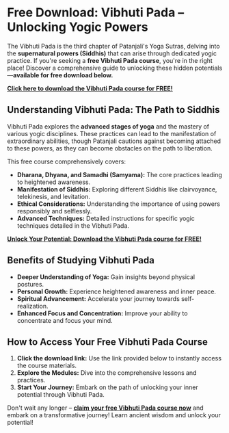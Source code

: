# Free Download: Vibhuti Pada – Unlocking Yogic Powers

The Vibhuti Pada is the third chapter of Patanjali's Yoga Sutras, delving into the **supernatural powers (Siddhis)** that can arise through dedicated yogic practice. If you're seeking a **free Vibhuti Pada course**, you're in the right place! Discover a comprehensive guide to unlocking these hidden potentials—**available for free download below.**

[**Click here to download the Vibhuti Pada course for FREE!**](https://udemywork.com/vibhuti-pada)

## Understanding Vibhuti Pada: The Path to Siddhis

Vibhuti Pada explores the **advanced stages of yoga** and the mastery of various yogic disciplines. These practices can lead to the manifestation of extraordinary abilities, though Patanjali cautions against becoming attached to these powers, as they can become obstacles on the path to liberation.

This free course comprehensively covers:

*   **Dharana, Dhyana, and Samadhi (Samyama):** The core practices leading to heightened awareness.
*   **Manifestation of Siddhis:** Exploring different Siddhis like clairvoyance, telekinesis, and levitation.
*   **Ethical Considerations:** Understanding the importance of using powers responsibly and selflessly.
*   **Advanced Techniques:** Detailed instructions for specific yogic techniques detailed in the Vibhuti Pada.

[**Unlock Your Potential: Download the Vibhuti Pada course for FREE!**](https://udemywork.com/vibhuti-pada)

## Benefits of Studying Vibhuti Pada

*   **Deeper Understanding of Yoga:** Gain insights beyond physical postures.
*   **Personal Growth:** Experience heightened awareness and inner peace.
*   **Spiritual Advancement:** Accelerate your journey towards self-realization.
*   **Enhanced Focus and Concentration:** Improve your ability to concentrate and focus your mind.

## How to Access Your Free Vibhuti Pada Course

1.  **Click the download link:** Use the link provided below to instantly access the course materials.
2.  **Explore the Modules:** Dive into the comprehensive lessons and practices.
3.  **Start Your Journey:** Embark on the path of unlocking your inner potential through Vibhuti Pada.

Don't wait any longer – **[claim your free Vibhuti Pada course now](https://udemywork.com/vibhuti-pada)** and embark on a transformative journey! Learn ancient wisdom and unlock your potential!
